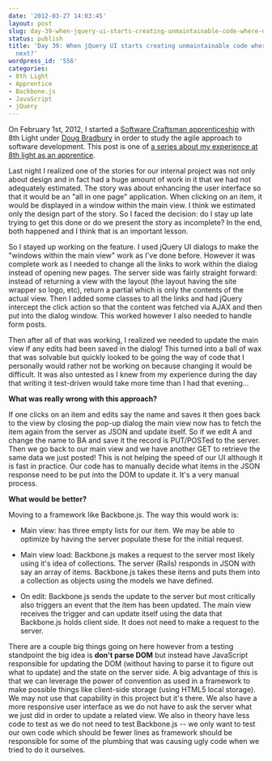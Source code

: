 ```yaml
---
date: '2012-03-27 14:03:45'
layout: post
slug: day-39-when-jquery-ui-starts-creating-unmaintainable-code-where-do-we-go-next
status: publish
title: 'Day 39: When jQuery UI starts creating unmaintainable code where do we go
  next?'
wordpress_id: '556'
categories:
- 8th Light
- Apprentice
- Backbone.js
- JavaScript
- jQuery
---
```


On February 1st, 2012, I started a [Software Craftsman apprenticeship](http://www.8thlight.com/apprenticeship) with 8th Light under [Doug Bradbury](http://www.8thlight.com/our-team/doug-bradbury) in order to study the agile approach to software development. This post is one of [a series about my experience at 8th light as an apprentice](http://blog.cymen.org/category/8th-light/apprentice/).


Last night I realized one of the stories for our internal project was not only about design and in fact had a huge amount of work in it that we had not adequately estimated. The story was about enhancing the user interface so that it would be an "all in one page" application. When clicking on an item, it would be displayed in a window within the main view. I think we estimated only the design part of the story. So I faced the decision: do I stay up late trying to get this done or do we present the story as incomplete? In the end, both happened and I think that is an important lesson.

So I stayed up working on the feature. I used jQuery UI dialogs to make the "windows within the main view" work as I've done before. However it was complete work as I needed to change all the links to work within the dialog instead of opening new pages. The server side was fairly straight forward: instead of returning a view with the layout (the layout having the site wrapper so logo, etc), return a partial which is only the contents of the actual view. Then I added some classes to all the links and had jQuery intercept the click action so that the content was fetched via AJAX and then put into the dialog window. This worked however I also needed to handle form posts.

Then after all of that was working, I realized we needed to update the main view if any edits had been saved in the dialog! This turned into a ball of wax that was solvable but quickly looked to be going the way of code that I personally would rather not be working on because changing it would be difficult. It was also untested as I knew from my experience during the day that writing it test-driven would take more time than I had that evening...

**What was really wrong with this approach?**

If one clicks on an item and edits say the name and saves it then goes back to the view by closing the pop-up dialog the main view now has to fetch the item again from the server as JSON and update itself. So if we edit A and change the name to BA and save it the record is PUT/POSTed to the server. Then we go back to our main view and we have another GET to retrieve the same data we just posted! This is not helping the speed of our UI although it is fast in practice. Our code has to manually decide what items in the JSON response need to be put into the DOM to update it. It's a very manual process.

**What would be better?**

Moving to a framework like Backbone.js. The way this would work is:



	
  * Main view: has three empty lists for our item. We may be able to optimize by having the server populate these for the initial request.

	
  * Main view load: Backbone.js makes a request to the server most likely using it's idea of collections. The server (Rails) responds in JSON with say an array of items. Backbone.js takes these items and puts them into a collection as objects using the models we have defined.

	
  * On edit: Backbone.js sends the update to the server but most critically also triggers an event that the item has been updated. The main view receives the trigger and can update itself using the data that Backbone.js holds client side. It does not need to make a request to the server.


There are a couple big things going on here however from a testing standpoint the big idea is **don't parse DOM** but instead have JavaScript responsible for updating the DOM (without having to parse it to figure out what to update) and the state on the server side. A big advantage of this is that we can leverage the power of convention as used in a framework to make possible things like client-side storage (using HTML5 local storage). We may not use that capability in this project but it's there. We also have a more responsive user interface as we do not have to ask the server what we just did in order to update a related view. We also in theory have less code to test as we do not need to test Backbone.js -- we only want to test our own code which should be fewer lines as framework should be responsible for some of the plumbing that was causing ugly code when we tried to do it ourselves.
